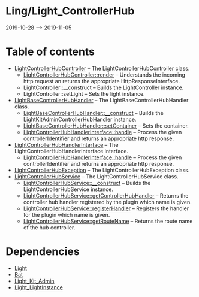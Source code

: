 Ling/Light_ControllerHub
================
2019-10-28 --> 2019-11-05




Table of contents
===========

- [LightControllerHubController](https://github.com/lingtalfi/Light_ControllerHub/blob/master/doc/api/Ling/Light_ControllerHub/Controller/LightControllerHubController.md) &ndash; The LightControllerHubController class.
    - [LightControllerHubController::render](https://github.com/lingtalfi/Light_ControllerHub/blob/master/doc/api/Ling/Light_ControllerHub/Controller/LightControllerHubController/render.md) &ndash; Understands the incoming http request an returns the appropriate HttpResponseInterface.
    - LightController::__construct &ndash; Builds the LightController instance.
    - LightController::setLight &ndash; Sets the light instance.
- [LightBaseControllerHubHandler](https://github.com/lingtalfi/Light_ControllerHub/blob/master/doc/api/Ling/Light_ControllerHub/ControllerHubHandler/LightBaseControllerHubHandler.md) &ndash; The LightBaseControllerHubHandler class.
    - [LightBaseControllerHubHandler::__construct](https://github.com/lingtalfi/Light_ControllerHub/blob/master/doc/api/Ling/Light_ControllerHub/ControllerHubHandler/LightBaseControllerHubHandler/__construct.md) &ndash; Builds the LightKitAdminControllerHubHandler instance.
    - [LightBaseControllerHubHandler::setContainer](https://github.com/lingtalfi/Light_ControllerHub/blob/master/doc/api/Ling/Light_ControllerHub/ControllerHubHandler/LightBaseControllerHubHandler/setContainer.md) &ndash; Sets the container.
    - [LightControllerHubHandlerInterface::handle](https://github.com/lingtalfi/Light_ControllerHub/blob/master/doc/api/Ling/Light_ControllerHub/ControllerHubHandler/LightControllerHubHandlerInterface/handle.md) &ndash; Process the given controllerIdentifier and returns an appropriate http response.
- [LightControllerHubHandlerInterface](https://github.com/lingtalfi/Light_ControllerHub/blob/master/doc/api/Ling/Light_ControllerHub/ControllerHubHandler/LightControllerHubHandlerInterface.md) &ndash; The LightControllerHubHandlerInterface interface.
    - [LightControllerHubHandlerInterface::handle](https://github.com/lingtalfi/Light_ControllerHub/blob/master/doc/api/Ling/Light_ControllerHub/ControllerHubHandler/LightControllerHubHandlerInterface/handle.md) &ndash; Process the given controllerIdentifier and returns an appropriate http response.
- [LightControllerHubException](https://github.com/lingtalfi/Light_ControllerHub/blob/master/doc/api/Ling/Light_ControllerHub/Exception/LightControllerHubException.md) &ndash; The LightControllerHubException class.
- [LightControllerHubService](https://github.com/lingtalfi/Light_ControllerHub/blob/master/doc/api/Ling/Light_ControllerHub/Service/LightControllerHubService.md) &ndash; The LightControllerHubService class.
    - [LightControllerHubService::__construct](https://github.com/lingtalfi/Light_ControllerHub/blob/master/doc/api/Ling/Light_ControllerHub/Service/LightControllerHubService/__construct.md) &ndash; Builds the LightControllerHubService instance.
    - [LightControllerHubService::getControllerHubHandler](https://github.com/lingtalfi/Light_ControllerHub/blob/master/doc/api/Ling/Light_ControllerHub/Service/LightControllerHubService/getControllerHubHandler.md) &ndash; Returns the controller hub handler registered by the plugin which name is given.
    - [LightControllerHubService::registerHandler](https://github.com/lingtalfi/Light_ControllerHub/blob/master/doc/api/Ling/Light_ControllerHub/Service/LightControllerHubService/registerHandler.md) &ndash; Registers the handler for the plugin which name is given.
    - [LightControllerHubService::getRouteName](https://github.com/lingtalfi/Light_ControllerHub/blob/master/doc/api/Ling/Light_ControllerHub/Service/LightControllerHubService/getRouteName.md) &ndash; Returns the route name of the hub controller.


Dependencies
============
- [Light](https://github.com/lingtalfi/Light)
- [Bat](https://github.com/lingtalfi/Bat)
- [Light_Kit_Admin](https://github.com/lingtalfi/Light_Kit_Admin)
- [Light_LightInstance](https://github.com/lingtalfi/Light_LightInstance)



